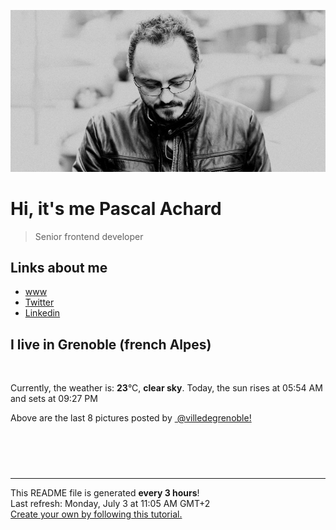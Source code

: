 ![Pascal Achard](./images/photo-pascal-achard.jpg)
# Hi, it's me Pascal Achard
> Senior frontend developer

## Links about me
- [www](https://www.pascal-achard.com)
- [Twitter](https://twitter.com/botmaster)
- [Linkedin](http://www.linkedin.com/in/pascal-achard)


## I live in Grenoble (french Alpes)
<img src="https://openweathermap.org/img/wn/01d@2x.png" alt="">

Currently, the weather is: **23**°C, **clear sky**.
Today, the sun rises at 05:54 AM and sets at 09:27 PM

Above are the last 8 pictures posted by <a href="https://www.instagram.com/villedegrenoble/" target="_blank"><img alt="" src="https://upload.wikimedia.org/wikipedia/commons/thumb/e/e7/Instagram_logo_2016.svg/1024px-Instagram_logo_2016.svg.png" width="20"/> @villedegrenoble!</a>

<p style="display: flex; flex-wrap: wrap; gap: 20px;">
        <img src="https://cdn1.picuki.com/hosted-by-instagram/q/0exhNuNYnjBGZDHIdN5WmL9I2Pk2GAlRNucaS7j0nyZiNxIsbHWB58ltwdev%7C%7CDlyKw1oASyLfzpn5YorV1tVZFR6PEfcTbOITj1V76yeU4Ch2jxu9pZnlbswK3ceY36v%7C%7CsAkOzjYMTIfQeoEH%7C%7Cbx7a8Koru5A2MGo1zRMrBC0GAG4fy3UPI7mslm3ayEv0Pxto0%7C%7CNylL9XkgKQcursrV%7C%7CndYEvL+M4Byp6JzSPkCj9ND1OHtpCa5BTB7Kz04KD6chYTJnLMSny7gYWwc10mJfogDEHsrs2q58RM1v9EPp7TzN916+N8ZkIGRT2UFAjsm8lJhmMntxxzsbkGF+GQK0jGLlOflU%7C%7C8vsLLbKaqeR%7C%7Cqxy3XrOOjrE5hIUENYGs7fZgjZNvyHQcdcy90bPa4fg3+Wtjmzd4%7C%7Cn1RcsXDcZ1mDd.jpeg" alt="" width="200"/>
        <img src="https://cdn1.picuki.com/hosted-by-instagram/q/0exhNuNYnjBGZDHIdN5WmL9I2Pk2GAlRNucaS7j0nyZiNxIsbHWB58ltwdev%7C%7CDlyKw1oASyLfzpm7Y8rU1VUZFR6PEfdT7GMSTpQ666ZUoCl1zdg9J9glr4xLHUcYHCo%7C%7CsMkOzjYMTIfQeoEH%7C%7Cb2rvUW+%7C%7C7wbTYNpi2TNLxCyQlWotfpUrJy9ZRzt52U1h+189JldAJZ+jtvdBFundPZlTIeAf3+Idp1orN2S%7C%7CkKhtAKv6K81SO2ECMseW16GX6Rv5+HoOAAuiDpYGhpqzHheKc4EEMWggjouEYB5KYaprC3YKxVgdU%7C%7Cn6bFCmMDUjFKiCU%7C%7Ck8SqtgLsSUHv3EBQnjeel%7C%7CW+eqN29qrRI9DFUvbRmCfZR7iMHq0US3AHONPmeWnMNNuHAOQIgaoWE91W1U6S6Qevdo%7C%7Czmhx0WWMeomLdVMBRBcKTx5C3+3ON2j%7C%7Cd9VNt.jpeg" alt="" width="200"/>
        <img src="https://cdn1.picuki.com/hosted-by-instagram/q/0exhNuNYnjBGZDHIdN5WmL9I2Pk2GAlRNucaS7j0nyZiNxIsbHWB58ltwdev%7C%7CDlyKw1oASyLfzpm5YgoWVlRZFdzNEzWSLKLTjxX66mfUICl1TNn%7C%7CZ5mkr89JHEaZnKt9McvOzjYMTIfQeoEH%7C%7Cb2rvUW+%7C%7C7wbTYNpi2TNLxCyQlWotfpUrJy9ZRzt52U1h+189JldAJZ+jtvdBFundPZlTIeAf3+Idp1orN2S%7C%7CkKhtAKv6K81SO2ECMseW16GX6Rv5+HoOAAuiDpYGhpqzfheKc4EEMWggiU4S4Qp5QRxaCBYKxV5tUrtp%7C%7CWCmMDUjFKiCU%7C%7Ck8SqtgLsSUHv3EBQnjeel%7C%7CW+eqN29qrRI9ebc+S7niPLVOPZF49CSigpA8zHY2qFdsWRCOVwxIZoEcJ8hXGW%7C%7CxaMZLvFmhx0WWMeomKpXMZUBcKTx5C3+3ON2j%7C%7Cd9VNt.jpeg" alt="" width="200"/>
        <img src="https://cdn1.picuki.com/hosted-by-instagram/q/0exhNuNYnjBGZDHIdN5WmL9I2Pk2GAlRNucaS7j0nyZiNxIsbHWB58ltwdev%7C%7CDlyKw1oASyLfzpm5ogsVVtWZFdzNEzWSbKNTjxX66ifVoCn2jxu8p5pkr88JHEaY3+u%7C%7CsIsOzjYMTIfQeoEH%7C%7Cb2rvUW+%7C%7C7wbTYNpi2TNLxCyQlWotfpUrJy9ZRzt52U1h+189JldAJZ+jtvdBFundPZlTIeAf3+Idp1orN2S%7C%7CkKhtAKv6K81SO2ECMseW16GX6Rv5+HoOAAuiDpYGhpqzHheKc4EEMWggiZ4Dolt6gqgoCvAaxV5skwkJjoCmMDUjFKiCU%7C%7Ck8SqtgLsSUHv3EBQnjeel%7C%7CW+eqN29qrRI9LNTdbdzzjPYeLbE7ddUWAGK6XnWw%7C%7CjBe28KdBtgNxsCvUW+lOc%7C%7Ci23baLVmhx0WWMeomHdWsJRBcKTx5C3+3ON2j%7C%7Cd9VNt.jpeg" alt="" width="200"/>
        <img src="https://cdn1.picuki.com/hosted-by-instagram/q/0exhNuNYnjBGZDHIdN5WmL9I2Pk2GAlRNecaS7j0nyZiNxIsbHWB58ltwdev%7C%7CDlyKw1oASyLfzpl5YguU1VUZFdzOUzYQL2IRTxU7a6ZV4Cm2zVh8JNgk7c9KHIfYnKq8cUoOzjYMTIfQeoEH%7C%7Cb2rvUW+%7C%7C7wbTYNpi2TNLxCyQlWotfpUrJy9ZRzt52U1h+189JldAJZ+jtvdBFundPZlTIeAf3+Idp1orN2S%7C%7CkKhtAKv6K%7C%7C1SO2ECMseW16GX6Rv5+HoOAAuiDpYGhpqzjheKc4EEMWggiZjzgC49wA2ZyIYKxV5sYv54%7C%7CtCmMDUjFKiCU%7C%7Ck8SqtgLsSUHv3EBQnjeel%7C%7CW+eqN29qrRI9eKbI36gSzROb3NLplJUGJWNv%7C%7C5UlPdAd+0Ud9ooIQcStQd+3Kzz1elX4rFmhx0WWMeomLcVMApBcKTx5C3+3ON2j%7C%7Cd9VNt.jpeg" alt="" width="200"/>
        <img src="https://cdn1.picuki.com/hosted-by-instagram/q/0exhNuNYnjBGZDHIdN5WmL9I2Pk2GAlRNucaS7j0nyZiNxIsbHWB58ltwdev%7C%7CDlyKw1oASyLfzpl5o0uU1tZZFdzOUzYQbWATjlX6KWZXYCn0DZh95Zhnbg8LHYeZXGn9cAoOzjYMTIfQeoEH%7C%7Cbx7a8Koru5A2MGo1zRMrBC0GAG4fy3UPI7mslm3ayEv0Pxto0%7C%7CNylL9XkgKQcursrV%7C%7CndYEvL+M4Byp6JzSPkCj9ND1OHtpCa5BTB7Kz04KD6chYTJnLNTswHZfwc502CdbogDYnUytgGU8RM1v9EPp7TzN916+N8ZkIGRT2UFAjsm8lJhmMntxxzsbkOOiltcl3T7kqmSKvQcob3lL8HKUN%7C%7CT6zXqYoLGJ64cXF0DV9mDWw36DqGxQcdcy90bPa8d8Qbktjmzd4%7C%7Cn1RcsXDcZ1mDd.jpeg" alt="" width="200"/>
        <img src="https://cdn1.picuki.com/hosted-by-instagram/q/0exhNuNYnjBGZDHIdN5WmL9I2Pk2GAlRNucaS7j0nyZiNxIsbHWB58ltwdGn%7C%7CDh6Kwh9HS+Lfzpl5Y8jUFVSZFN4OUHfTLWMRD5d6aiQU+nN0Dxj9ZZpnbkxL3YfbHWr8MolUQmYdSgIGaYDG7uo%7C%7CesJ%7C%7CPnucjcFrjOMNbRKmDdttdCwFahlza4lsfe4kx2xu5xncG114WNxahlw5OLUqQUCSKn5PN1gpKZlR7pCjMsS5LujyWu+H2xkfWx9Ez7RtI7V2dENhhzrdSFlqjHzAZY1LHMRiVbmnRAHkYUmnZLyP6BM4achmfXDeiACW2E2hjtfwZftgAHsSUGImUBRwT2Ej+b3ffZ79sXPBPW5XNra+AeVNo70PO5qRVY3LOzQRUiNAaHvBcJ7moJZTdVp2l+Y3l6CIKnc7VV+AWgc1xXYWMsnF7uiyqyb4X7U32WM81Jvxg==.jpeg" alt="" width="200"/>
        <img src="https://cdn1.picuki.com/hosted-by-instagram/q/0exhNuNYnjBGZDHIdN5WmL9I2Pk2GAlRNecaS7j0nyZiNxIsbHWB58ltwdev%7C%7CDlyKw1oASyLfzpl4I4sUl1QZFdzOUzYTLOIRTxU7aqbV4Cq1Dxv8JNhlb4yKnYXbHWr8sQvOzjYMTIfQeoEH%7C%7Cbx7a8Koru5A2MGo1zRMrBC0GAG4fy3UPI7mslm3ayEv0Pxto0%7C%7CNylL9XkgKQcursrV%7C%7CndbEvL+M4Byp6JzSPkCj9ND1OHtpCa5BTB7Kzc4KD6chYTJnLM7vyLJRzoW2HaWH4gDYmYv0G+U8RM1v9EPp7TzN916+N8ZkIGRT2UFAjsm8lJhmMntxxzsbkOK8Xsf71D4kpqFXNoZkrjBaOOHQe341g3HYaDNEZdcSXcADMjsYXLvMfyHQcdcy90bPa4Z9g3jtjmzd4%7C%7Cn1RcsXDcZ1mDd.jpeg" alt="" width="200"/>
</p>

------------
<p>This README file is generated <b>every 3 hours</b>!
    <br />Last refresh: Monday, July 3 at 11:05 AM GMT+2
    <br /><a href="https://medium.com/@th.guibert/how-to-create-a-self-updating-readme-md-for-your-github-profile-f8b05744ca91">Create your own by following this tutorial.</a>
</p>
<p><a href="https://github.com/botmaster/botmaster/actions/workflows/main.yaml"><img alt="" src="https://github.com/botmaster/botmaster/actions/workflows/main.yaml/badge.svg" /></a></p>

